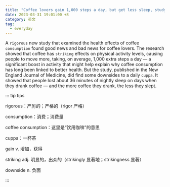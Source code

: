 ```yaml
---
title: "Coffee lovers gain 1,000 steps a day, but get less sleep, study shows"
date: 2023-03-31 19:01:00 +8
category: 英文
tag:
  - everyday
---
```


A `rigorous` new study that examined the health effects of coffee `consumption` found good news and bad news for coffee lovers. The research showed that coffee has `striking` effects on physical activity levels, causing people to move more, taking, on average, 1,000 extra steps a day — a significant boost in activity that might help explain why coffee consumption has long been linked to better health. But the study, published in the New England Journal of Medicine, did find some downsides to a daily `cuppa`. It showed that people lost about 36 minutes of nightly sleep on days when they drank coffee — and the more coffee they drank, the less they slept.

::: tip tips

rigorous：严厉的；严格的（rigor 严格）

consumption：消费；消费量

coffee consumption：这里是“饮用咖啡”的意思

cuppa：一杯茶

gain v. 增加，获得

striking adj. 明显的，出众的（strikingly 显著地；strikingness 显著）

downside n. 负面

:::
